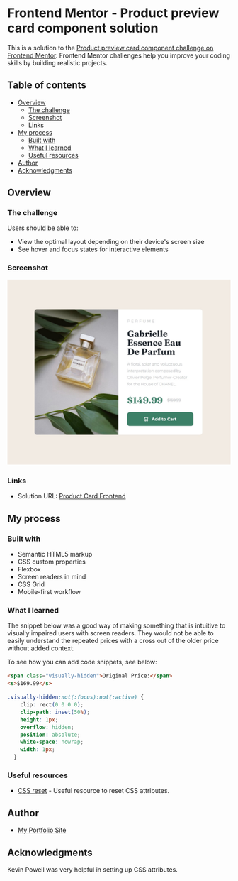 # Frontend Mentor - Product preview card component solution

This is a solution to the [Product preview card component challenge on Frontend Mentor](https://www.frontendmentor.io/challenges/product-preview-card-component-GO7UmttRfa). Frontend Mentor challenges help you improve your coding skills by building realistic projects. 

## Table of contents

- [Overview](#overview)
  - [The challenge](#the-challenge)
  - [Screenshot](#screenshot)
  - [Links](#links)
- [My process](#my-process)
  - [Built with](#built-with)
  - [What I learned](#what-i-learned)
  - [Useful resources](#useful-resources)
- [Author](#author)
- [Acknowledgments](#acknowledgments)


## Overview

### The challenge

Users should be able to:

- View the optimal layout depending on their device's screen size
- See hover and focus states for interactive elements

### Screenshot

![](./screenshot.jpg)


### Links

- Solution URL: [Product Card Frontend](https://taylor1038.github.io/product_card/)

## My process

### Built with

- Semantic HTML5 markup
- CSS custom properties
- Flexbox
- Screen readers in mind
- CSS Grid
- Mobile-first workflow


### What I learned

The snippet below was a good way of making something that is intuitive to visually impaired users with screen readers. They would not be able to easily understand the repeated prices with a cross out of the older price without added context.

To see how you can add code snippets, see below:

```html
<span class="visually-hidden">Original Price:</span>
<s>$169.99</s>
```
```css
.visually-hidden:not(:focus):not(:active) {
    clip: rect(0 0 0 0);
    clip-path: inset(50%);
    height: 1px;
    overflow: hidden;
    position: absolute;
    white-space: nowrap;
    width: 1px;
  }
```





### Useful resources

- [CSS reset](https://www.joshwcomeau.com/css/custom-css-reset/) - Useful resource to reset CSS attributes.


## Author

- [My Portfolio Site](https://www.stephen.photography/portfolio)


## Acknowledgments

Kevin Powell was very helpful in setting up CSS attributes.


